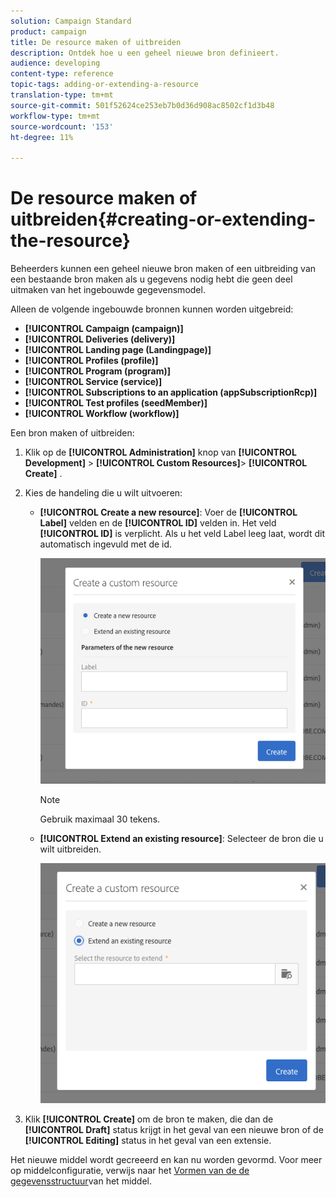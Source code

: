 ```yaml
---
solution: Campaign Standard
product: campaign
title: De resource maken of uitbreiden
description: Ontdek hoe u een geheel nieuwe bron definieert.
audience: developing
content-type: reference
topic-tags: adding-or-extending-a-resource
translation-type: tm+mt
source-git-commit: 501f52624ce253eb7b0d36d908ac8502cf1d3b48
workflow-type: tm+mt
source-wordcount: '153'
ht-degree: 11%

---
```



# De resource maken of uitbreiden{#creating-or-extending-the-resource}

Beheerders kunnen een geheel nieuwe bron maken of een uitbreiding van een bestaande bron maken als u gegevens nodig hebt die geen deel uitmaken van het ingebouwde gegevensmodel.

Alleen de volgende ingebouwde bronnen kunnen worden uitgebreid:

* **[!UICONTROL Campaign (campaign)]**
* **[!UICONTROL Deliveries (delivery)]**
* **[!UICONTROL Landing page (Landingpage)]**
* **[!UICONTROL Profiles (profile)]**
* **[!UICONTROL Program (program)]**
* **[!UICONTROL Service (service)]**
* **[!UICONTROL Subscriptions to an application (appSubscriptionRcp)]**
* **[!UICONTROL Test profiles (seedMember)]**
* **[!UICONTROL Workflow (workflow)]**

Een bron maken of uitbreiden:

1. Klik op de **[!UICONTROL Administration]** knop van **[!UICONTROL Development]** > **[!UICONTROL Custom Resources]**> **[!UICONTROL Create]** .
1. Kies de handeling die u wilt uitvoeren:

   * **[!UICONTROL Create a new resource]**: Voer de **[!UICONTROL Label]** velden en de **[!UICONTROL ID]** velden in. Het veld **[!UICONTROL ID]** is verplicht. Als u het veld Label leeg laat, wordt dit automatisch ingevuld met de id.

      ![](assets/schema_extension_2.png)

      >[!NOTE]
      >
      >Gebruik maximaal 30 tekens.

   * **[!UICONTROL Extend an existing resource]**: Selecteer de bron die u wilt uitbreiden.

      ![](assets/schema_extension_10.png)

1. Klik **[!UICONTROL Create]** om de bron te maken, die dan de **[!UICONTROL Draft]** status krijgt in het geval van een nieuwe bron of de **[!UICONTROL Editing]** status in het geval van een extensie.

Het nieuwe middel wordt gecreeerd en kan nu worden gevormd. Voor meer op middelconfiguratie, verwijs naar het [Vormen van de de gegevensstructuur](../../developing/using/configuring-the-resource-s-data-structure.md)van het middel.
